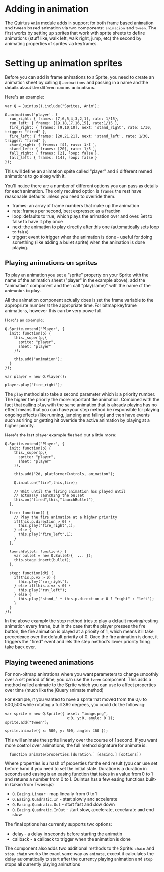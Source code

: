 # Adding in animation

The Quintus `Anim` module adds in support for both frame based animation and tween based animation via two components: `animation` and `tween`. The first works by setting up sprites that work with sprite sheets to define animations (stuff like, walk left, walk right, jump, etc) the second by animating properties of sprites via keyframes.

# Setting up animation sprites

Before you can add in frame animations to a Sprite, you need to create an animation sheet by calling `Q.animations` and passing in a name and the details about the differen named animations.

Here's an example:

    var Q = Quintus().include("Sprites, Anim");
    
    Q.animations('player', {
      run_right: { frames: [7,6,5,4,3,2,1], rate: 1/15}, 
      run_left: { frames: [19,18,17,16,15], rate:1/15 },
      fire_right: { frames: [9,10,10], next: 'stand_right', rate: 1/30, trigger: "fired" },
      fire_left: { frames: [20,21,21], next: 'stand_left', rate: 1/30, trigger: "fired" },
      stand_right: { frames: [8], rate: 1/5 },
      stand_left: { frames: [20], rate: 1/5 },
      fall_right: { frames: [2], loop: false },
      fall_left: { frames: [14], loop: false }
    });

This will define an animation sprite called "player" and 8 different named animations to go along with it.

You'll notice there are a number of different options you can pass as details for each animation. The only required option is `frames` the rest have reasonable defaults unless you need to override them.

* frames: an array of frame numbers that make up the animation   
* rate: frames per second, best expressed as a fraction
* loop: defaults to true, which plays the animation over and over. Set to false to have it play once
* next: the animation to play directly after this one (automatically sets loop to false)
* trigger: event to trigger when the animation is done - useful for doing something (like adding a bullet sprite) when the animation is done playing.

## Playing animations on sprites

To play an animation you set a "sprite" property on your Sprite with the name of the animation sheet ("player" in the example above), add the "animation" component and then call "play(name)" with the name of the animation to play.

All the animation component actually does is set the frame variable to the appropriate number at the appropriate time. For bitmap keyframe animations, however, this can be very powerfull.

Here's an example:

    Q.Sprite.extend("Player", {
      init: function(p) {
        this._super(p,{
          sprite: "player",
          sheet: "player"
        });
        
        this.add("animation");
      }
    });
    
    var player = new Q.Player();
    
    player.play("fire_right");
    
The `play` method also take a second parameter which is a priority number. The higher the priority the more important the animation. Combined with the fact that calling `play` with the same animation that is already playing has no effect means that you can have your step method be responsible for playing ongoing effects (like running, jumping and falling) and then have events such as firing or getting hit override the active animation by playing at a higher priority.

Here's the last player example fleshed out a little more:


    Q.Sprite.extend("Player", {
      init: function(p) {
        this._super(p,{
          sprite: "player",
          sheet: "player"
        });
        
        this.add("2d, platformerControls, animation");
        
        Q.input.on("fire",this,fire);
        
        // Wait until the firing animation has played until
        // actually launching the bullet
        this.on("fired",this,"launchBullet");
      },
      
      fire: function() {
        // Play the fire animation at a higher priority
        if(this.p.direction > 0) {
          this.play("fire_right",1);
        } else {
          this.play("fire_left",1);
        }
      },
      
      launchBullet: function() {
        var bullet = new Q.Bullet({  ... });
        this.stage.insert(bullet);
      },
      
      step: function(dt) {
        if(this.p.vx > 0) {
          this.play("run_right");
        } else if(this.p.vx < 0) {
          this.play("run_left");
        } else {
          this.play("stand_" + this.p.direction > 0 ? "right" : "left");
        }
      }
    });
    
    
In the above example the step method tries to play a default moving/resting animation every frame, but in the case that the player presses the fire button, the fire animation is played at a priority of 1, which means it'll take precedence over the default priority of 0. Once the fire animation is done, it triggers the "fired" event and lets the step method's lower priority firing take back over.

## Playing tweened animations

For non-bitmap animations where you want parameters to change smoothly over a set period of time, you can use the `tween` component. This adds a method called animate to the Sprite which you can use to affect properties over time (much like the jQuery animate method)

For example, if you wanted to have a sprite that moved from the 0,0 to 500,500 while rotating a full 360 degrees, you could do the following:

    var sprite = new Q.Sprite({ asset: "image.png",
                                x:0, y:0, angle: 0 });
    sprite.add("tween");
    
    sprite.animate({ x: 500, y: 500, angle: 360 });
    
This will animate the sprite linearly over the course of 1 second. If you want more control over animations, the full method signature for animate is:

      function animate(properties,[duration,] [easing,] [options])
      
Where properties is a hash of properties for the end result (you can use set before hand if you need to set the initial state. Duration is a duration in seconds and easing is an easing function that takes in a value from 0 to 1 and returns a number from 0 to 1. Quintus has a few easing functions built-in (taken from Tween.js)

* `Q.Easing.Linear` - map linearly from 0 to 1
* `Q.Easing.Quadratic.In` - start slowly and accelerate
* `Q.Easing.Quadratic.Out` - start fast and slow down
* `Q.Easing.Quadratic.InOut` - start slow, accelerate, decelarate and end slow

The final options has currently supports two options:

* delay - a delay in seconds before starting the animatin
* callback - a callback to trigger when the animation is done

The component also adds two additional methods to the Sprite: `chain` and `stop`. `chain` works the exact same way as `animate`, except it calculates the delay automatically to start after the currently playing animation and `stop` stops all currently playing animations

